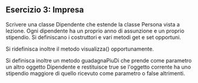 ## Esercizio 3: Impresa

Scrivere una classe Dipendente che estende la classe Persona vista a lezione. Ogni dipendente ha un proprio
anno di assunzione e un proprio stipendio. Si definiscano i costruttori e vari metodi get e set opportuni.

Si ridefinisca inoltre il metodo visualizza() opportunamente.

Si definisca inoltre un metodo guadagnaPiuDi che prende come parametro un altro oggetto Dipendente e restituisce true
se l'oggetto corrente ha uno stipendio maggiore di quello ricevuto come parametro o false altrimenti.